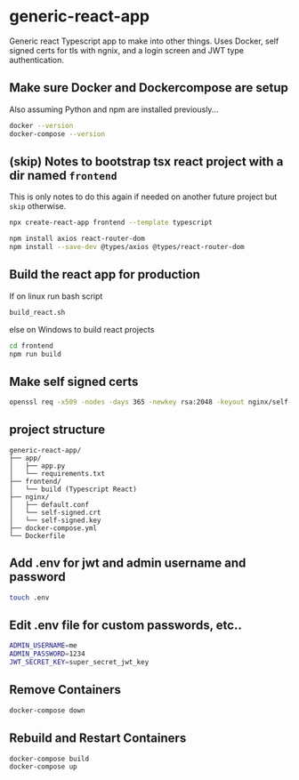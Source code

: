 # generic-react-app
Generic react Typescript app to make into other things. Uses Docker, self signed certs for tls with ngnix, and a login screen and JWT type authentication.

## Make sure Docker and Dockercompose are setup
Also assuming Python and npm are installed previously...
```bash
docker --version
docker-compose --version
```

## (skip) Notes to bootstrap tsx react project with a dir named `frontend`
This is only notes to do this again if needed on another future project but `skip` otherwise.
```bash
npx create-react-app frontend --template typescript

npm install axios react-router-dom
npm install --save-dev @types/axios @types/react-router-dom

```
## Build the react app for production

If on linux run bash script
```bash
build_react.sh
```

else on Windows to build react projects
```bash
cd frontend
npm run build
```

## Make self signed certs
```bash
openssl req -x509 -nodes -days 365 -newkey rsa:2048 -keyout nginx/self-signed.key -out nginx/self-signed.crt
```

## project structure
```
generic-react-app/
├── app/
│   ├── app.py
│   └── requirements.txt
├── frontend/
│   └── build (Typescript React)
├── nginx/
│   ├── default.conf
│   └── self-signed.crt
│   └── self-signed.key
├── docker-compose.yml
└── Dockerfile
```

## Add .env for jwt and admin username and password
```bash
touch .env
```

## Edit .env file for custom passwords, etc..
```bash
ADMIN_USERNAME=me
ADMIN_PASSWORD=1234
JWT_SECRET_KEY=super_secret_jwt_key
```

## Remove Containers
```bash
docker-compose down
```

## Rebuild and Restart Containers
```bash
docker-compose build
docker-compose up
```


